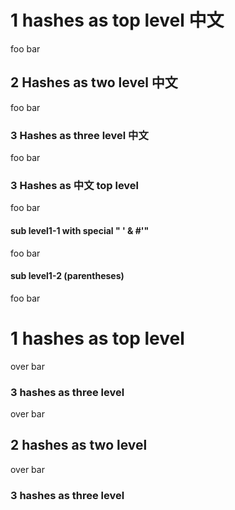 # 1 hashes as top level 中文

foo bar

## 2 Hashes as two level 中文

foo bar

### 3 Hashes as three level 中文

foo bar

### 3 Hashes as 中文 top level

foo bar

#### sub level1-1 with special " ' & #'"

foo bar

#### sub level1-2 (parentheses)

foo bar

# 1 hashes as top level

over bar

### 3 hashes as three level

over bar

## 2 hashes as two level

over bar

### 3 hashes as three level